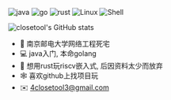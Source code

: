 ![java](https://img.shields.io/badge/lang-java-orange)
![go](https://img.shields.io/badge/lang-go-blue)
![rust](https://img.shields.io/badge/lang-rust-yellowgreen)
![Linux](https://img.shields.io/badge/-Linux-333333?style=flat&logo=Linux&logoColor=FCC624)
![Shell](https://img.shields.io/badge/Bash-Shell-lightgrey)

![closetool's GitHub stats](https://github-readme-stats.vercel.app/api?username=closetool&show_icons=true&theme=highcontrast)

* 🏫 南京邮电大学网络工程死宅
* 💻 java入门, 本命golang
* 💽 想用rust玩riscv嵌入式, 后因资料太少而放弃
* 🕸️ 喜欢github上找项目玩
* ✉️ 4closetool3@gmail.com
